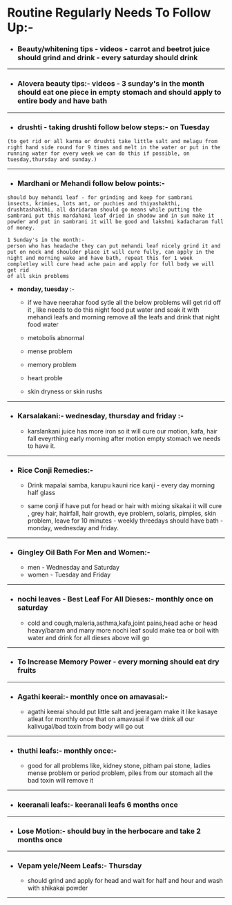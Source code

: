 # Routine Regularly Needs To Follow Up:-


* ### Beauty/whitening tips - videos - carrot and beetrot juice should grind and drink - every saturday should drink
---

* ### Alovera beauty tips:- videos - 3 sunday's in the month should eat one piece in empty stomach and should apply to entire body and have bath

---

* ### drushti - taking drushti follow below steps:- on  Tuesday 

```
(to get rid or all karma or drushti take little salt and melagu from right hand side round for 9 times and melt in the water or put in the running water for every week we can do this if possible, on tuesday,thursday and sunday.)
```
---

* ### Mardhani or Mehandi follow below points:-
```
should buy mehandi leaf - for grinding and keep for sambrani 
insects, krimies, lots ant, or puchies and thiyashakthi, drushtashakthi, all daridaram should go means while putting the sambrani put this mardahani leaf dried in shodow and in sun make it powder and put in sambrani it will be good and lakshmi kadacharam full of money.
```

```
1 Sunday's in the month:- 
person who has headache they can put mehandi leaf nicely grind it and put on neck and shoulder place it will cure fully, can apply in the night and morning wake and have bath, repeat this for 1 week completley will cure head ache pain and apply for full body we will get rid 
of all skin problems 
```

* **monday, tuesday** :-

  * if we have neerahar food sytle all the below problems will get rid off it , like needs to do this night food put water and soak it with mehandi leafs and morning remove all the leafs and drink that night food water

   * metobolis abnormal
   * mense problem
   * memory problem
   * heart proble
   * skin dryness or skin rushs  

---

* ### Karsalakani:- wednesday, thursday and friday :-

  * karslankani juice has more iron so it will cure our motion, kafa, hair fall eveyrthing early morning after motion empty stomach we needs to have it.

---

* ### Rice Conji Remedies:- 

  * Drink mapalai samba, karupu kauni rice kanji - every day morning half glass 

   * same conji if have put for head or hair with mixing sikakai it will cure , grey hair, hairfall, hair growth, eye problem, solaris, pimples, skin problem, leave for 10 minutes - weekly threedays should have bath - monday, wednesday and friday.

---

* ### Gingley Oil Bath For Men and Women:- 
  
    * men - Wednesday and Saturday
    * women - Tuesday and Friday

 ---

* ### nochi leaves - Best Leaf For All Dieses:- monthly once on saturday 

  * cold and cough,maleria,asthma,kafa,joint pains,head ache or head heavy/baram and many more
nochi leaf sould make tea or boil with water and drink for all dieses above will go   

---

* ### To Increase Memory Power - every morning should eat dry fruits

---

* ### Agathi keerai:- monthly once on amavasai:-  

   * agathi keerai should put little salt and jeeragam make it like kasaye atleat for monthly once that on amavasai if we drink all our kalivugal/bad toxin from body will go out

---

* ### thuthi leafs:- monthly once:-  

   * good for all problems like, kidney stone, pitham pai stone, ladies mense problem or period problem, piles from our stomach all the bad toxin will remove it

---

* ### keeranali leafs:- keeranali leafs 6 months once

---

* ### Lose Motion:- should buy in the herbocare and take 2 months once
---

* ### Vepam yele/Neem Leafs:- Thursday
    * should grind and apply for head and wait for half and hour and wash with shikakai powder 
---



